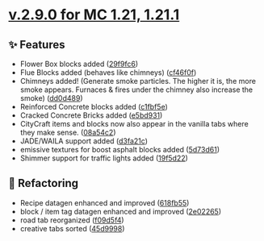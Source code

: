 # [v.2.9.0 for MC 1.21, 1.21.1](https://github.com/XxRexRaptorxX/CityCraft/compare/v.2.9.0-dev1...v.2.9.0-dev22)

## ✨ Features

- Flower Box blocks added ([29f9fc6](https://github.com/XxRexRaptorxX/CityCraft/commit/29f9fc6ed10b46f9ec214fc84af032476c6663ac))
- Flue Blocks added (behaves like chimneys) ([cf46f0f](https://github.com/XxRexRaptorxX/CityCraft/commit/cf46f0f1184c86204d07ad69bbc315cbfacb8a26))
- Chimneys added! (Generate smoke particles. The higher it is, the more smoke appears. Furnaces & fires under the chimney also increase the smoke) ([dd0d489](https://github.com/XxRexRaptorxX/CityCraft/commit/dd0d489d8c2088cb8e58542dcc36802b433ebc57))
- Reinforced Concrete blocks added ([c1fbf5e](https://github.com/XxRexRaptorxX/CityCraft/commit/c1fbf5eaba7c410250fe06d5e5d2ce27900db9e5))
- Cracked Concrete Bricks added ([e5bd931](https://github.com/XxRexRaptorxX/CityCraft/commit/e5bd931ff999b2650d1adf30c705f4b4364a6194))
- CityCraft items and blocks now also appear in the vanilla tabs where they make sense. ([08a54c2](https://github.com/XxRexRaptorxX/CityCraft/commit/08a54c2106019b2f07d97b471d6bc21b8b4c7ae1))
- JADE/WAILA support added ([d3fa21c](https://github.com/XxRexRaptorxX/CityCraft/commit/d3fa21cea02ddb4a95bfb52dc0a9bbeb7f27ffe4))
- emissive textures for boost asphalt blocks added ([5d73d61](https://github.com/XxRexRaptorxX/CityCraft/commit/5d73d61fcf5a764ff4ca02dca2aaecbb756cc38d))
- Shimmer support for traffic lights added ([19f5d22](https://github.com/XxRexRaptorxX/CityCraft/commit/19f5d22d3d7cbb34d42e74a5fcaaea58e2924142))

## 🔨 Refactoring

- Recipe datagen enhanced and improved ([618fb55](https://github.com/XxRexRaptorxX/CityCraft/commit/618fb5532478814e9db8d486962b3c7327f872eb))
- block / item tag datagen enhanced and improved ([2e02265](https://github.com/XxRexRaptorxX/CityCraft/commit/2e02265af4dc01646925081000a76a0e5bd49f25))
- road tab reorganized ([f09d5f4](https://github.com/XxRexRaptorxX/CityCraft/commit/f09d5f428c3a0eec1664895b5dbc5baf0e045ed0))
- creative tabs sorted ([45d9998](https://github.com/XxRexRaptorxX/CityCraft/commit/45d99985e9cd3867d37960fbd7b7769576999535))

